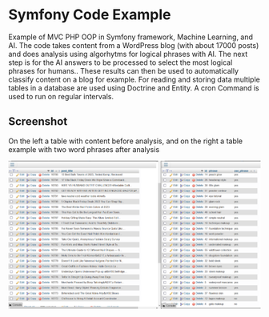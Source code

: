 # Symfony Code Example

Example of MVC PHP OOP in Symfony framework, Machine Learning, and AI. The code takes content from a WordPress blog (with about 17000 posts) and does analysis using algorhytms for logical phrases with AI. The next step is for the AI answers to be processed to select the most logical phrases for humans.. These results can then be used to automatically classify content on a blog for example. For reading and storing data multiple tables in a database are used using Doctrine and Entity. A cron Command is used to run on regular intervals.

## Screenshot

On the left a table with content before analysis, and on the right a table example with two word phrases after analysis


![screenshot of Symfony code example](https://github.com/CodezPoet/code_examples/blob/main/screenshots/analysis_before_after.png)

